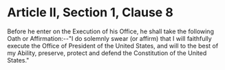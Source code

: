 # Article II, Section 1, Clause 8

Before he enter on the Execution of his Office, he shall take the following
Oath or Affirmation:--"I do solemnly swear (or affirm) that I will
faithfully execute the Office of President of the United States, and will to
the best of my Ability, preserve, protect and defend the Constitution of the
United States."
